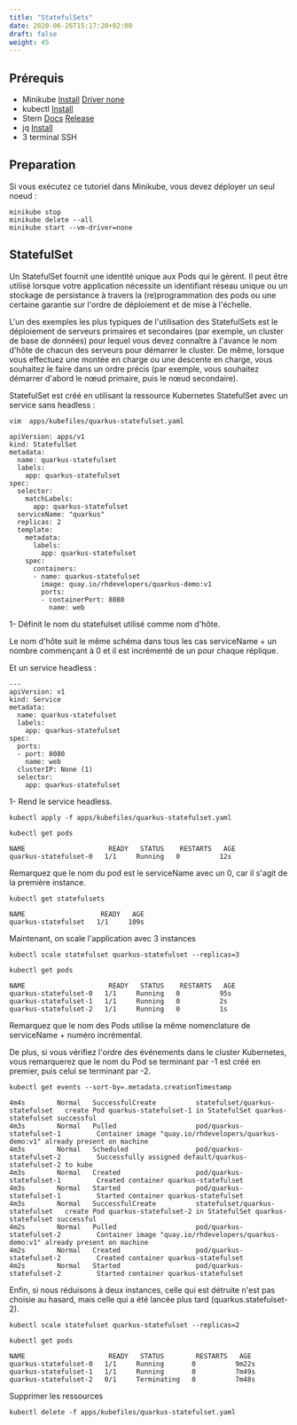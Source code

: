 ```yaml
---
title: "StatefulSets"
date: 2020-06-26T15:17:20+02:00
draft: false
weight: 45
---
```


## Prérequis

- Minikube [Install](https://kubernetes.io/fr/docs/tasks/tools/install-minikube/#installez-minikube-par-t%C3%A9l%C3%A9chargement-direct)  [Driver none](https://kubernetes.io/docs/setup/learning-environment/minikube/#specifying-the-vm-driver)
- kubectl [Install](https://kubernetes.io/fr/docs/tasks/tools/install-kubectl/)
- Stern [Docs](https://kubernetes.io/blog/2016/10/tail-kubernetes-with-stern/) [Release](https://github.com/stern/stern/releases)
- jq [Install](https://stedolan.github.io/jq/download/)
- 3 terminal SSH


## Preparation

Si vous exécutez ce tutoriel dans Minikube, vous devez déployer un seul noeud :

```
minikube stop
minikube delete --all
minikube start --vm-driver=none
```

## StatefulSet


Un StatefulSet fournit une identité unique aux Pods qui le gèrent. Il peut être utilisé lorsque votre application nécessite un identifiant réseau unique ou un stockage de persistance à travers la (re)programmation des pods ou une certaine garantie sur l'ordre de déploiement et de mise à l'échelle.

L'un des exemples les plus typiques de l'utilisation des StatefulSets est le déploiement de serveurs primaires et secondaires (par exemple, un cluster de base de données) pour lequel vous devez connaître à l'avance le nom d'hôte de chacun des serveurs pour démarrer le cluster. De même, lorsque vous effectuez une montée en charge ou une descente en charge, vous souhaitez le faire dans un ordre précis (par exemple, vous souhaitez démarrer d'abord le nœud primaire, puis le nœud secondaire).

StatefulSet est créé en utilisant la ressource Kubernetes StatefulSet avec un service sans headless :

```
vim  apps/kubefiles/quarkus-statefulset.yaml
```

```
apiVersion: apps/v1
kind: StatefulSet
metadata:
  name: quarkus-statefulset
  labels:
    app: quarkus-statefulset
spec:
  selector:
    matchLabels:
      app: quarkus-statefulset
  serviceName: "quarkus"
  replicas: 2
  template:
    metadata:
      labels:
        app: quarkus-statefulset
    spec:
      containers:
      - name: quarkus-statefulset
        image: quay.io/rhdevelopers/quarkus-demo:v1
        ports:
        - containerPort: 8080
          name: web
```

1- Définit le nom du statefulset utilisé comme nom d'hôte.

Le nom d'hôte suit le même schéma dans tous les cas serviceName + un nombre commençant à 0 et il est incrémenté de un pour chaque réplique.

Et un service headless :

```
---
apiVersion: v1
kind: Service
metadata:
  name: quarkus-statefulset
  labels:
    app: quarkus-statefulset
spec:
  ports:
  - port: 8080
    name: web
  clusterIP: None (1)
  selector:
    app: quarkus-statefulset
```

1- Rend le service headless.

```
kubectl apply -f apps/kubefiles/quarkus-statefulset.yaml

kubectl get pods
```

```
NAME                     READY   STATUS    RESTARTS   AGE
quarkus-statefulset-0   1/1     Running   0          12s
```

Remarquez que le nom du pod est le serviceName avec un 0, car il s'agit de la première instance.

```
kubectl get statefulsets
```

```
NAME                   READY   AGE
quarkus-statefulset   1/1     109s
```

Maintenant, on scale l'application avec 3 instances

```
kubectl scale statefulset quarkus-statefulset --replicas=3

kubectl get pods
```

```
NAME                     READY   STATUS    RESTARTS   AGE
quarkus-statefulset-0   1/1     Running   0          95s
quarkus-statefulset-1   1/1     Running   0          2s
quarkus-statefulset-2   1/1     Running   0          1s
```

Remarquez que le nom des Pods utilise la même nomenclature de serviceName + numéro incrémental.

De plus, si vous vérifiez l'ordre des événements dans le cluster Kubernetes, vous remarquerez que le nom du Pod se terminant par -1 est créé en premier, puis celui se terminant par -2.

```
kubectl get events --sort-by=.metadata.creationTimestamp
```

```
4m4s        Normal   SuccessfulCreate          statefulset/quarkus-statefulset   create Pod quarkus-statefulset-1 in StatefulSet quarkus-statefulset successful
4m3s        Normal   Pulled                    pod/quarkus-statefulset-1         Container image "quay.io/rhdevelopers/quarkus-demo:v1" already present on machine
4m3s        Normal   Scheduled                 pod/quarkus-statefulset-2         Successfully assigned default/quarkus-statefulset-2 to kube
4m3s        Normal   Created                   pod/quarkus-statefulset-1         Created container quarkus-statefulset
4m3s        Normal   Started                   pod/quarkus-statefulset-1         Started container quarkus-statefulset
4m3s        Normal   SuccessfulCreate          statefulset/quarkus-statefulset   create Pod quarkus-statefulset-2 in StatefulSet quarkus-statefulset successful
4m2s        Normal   Pulled                    pod/quarkus-statefulset-2         Container image "quay.io/rhdevelopers/quarkus-demo:v1" already present on machine
4m2s        Normal   Created                   pod/quarkus-statefulset-2         Created container quarkus-statefulset
4m2s        Normal   Started                   pod/quarkus-statefulset-2         Started container quarkus-statefulset
```

Enfin, si nous réduisons à deux instances, celle qui est détruite n'est pas choisie au hasard, mais celle qui a été lancée plus tard (quarkus.statefulset-2).


```
kubectl scale statefulset quarkus-statefulset --replicas=2

kubectl get pods
```

```
NAME                     READY   STATUS        RESTARTS   AGE
quarkus-statefulset-0   1/1     Running       0          9m22s
quarkus-statefulset-1   1/1     Running       0          7m49s
quarkus-statefulset-2   0/1     Terminating   0          7m48s
```

Supprimer les ressources

```
kubectl delete -f apps/kubefiles/quarkus-statefulset.yaml
```
